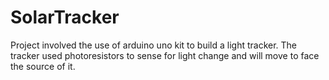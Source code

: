 # SolarTracker

Project involved the use of arduino uno kit to build a light tracker. The tracker used photoresistors to sense for light change and will move to face the source of it. 
